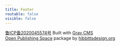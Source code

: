 ```yaml
---
title: Footer
routable: false
visible: false
---
```

[鲁ICP备2020045574号](https://beian.miit.gov.cn")
Built with [Grav CMS](http://getgrav.org)  
[Open Publishing Space](http://learn.hibbittsdesign.org/openpublishingspace) package by [hibbittsdesign.org](http://hibbittsdesign.org)  
